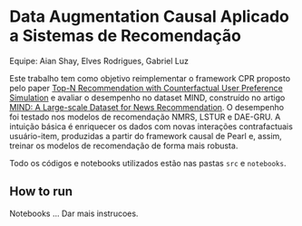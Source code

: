 # Data Augmentation Causal Aplicado a Sistemas de Recomendação

Equipe: Aian Shay, Elves Rodrigues, Gabriel Luz

Este trabalho tem como objetivo reimplementar o framework CPR proposto pelo paper [Top-N Recommendation with Counterfactual User Preference Simulation](https://arxiv.org/pdf/2109.02444.pdf) e avaliar o desempenho no dataset MIND, construído no artigo [MIND: A Large-scale Dataset for News Recommendation](https://msnews.github.io/assets/doc/ACL2020_MIND.pdf). O desempenho foi testado nos modelos de recomendação NMRS, LSTUR e DAE-GRU. A intuição básica é enriquecer os dados com novas interações contrafactuais usuário-item, produzidas a partir do framework causal de Pearl e, assim, treinar os modelos de recomendação de forma mais robusta.

Todo os códigos e notebooks utilizados estão nas pastas `src` e `notebooks`.


## How to run

Notebooks ...
Dar mais instrucoes.

